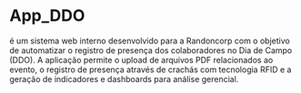 # App_DDO
é um sistema web interno desenvolvido para a Randoncorp com o objetivo de automatizar o registro de presença dos colaboradores no Dia de Campo (DDO). A aplicação permite o upload de arquivos PDF relacionados ao evento, o registro de presença através de crachás com tecnologia RFID e a geração de indicadores e dashboards para análise gerencial.
